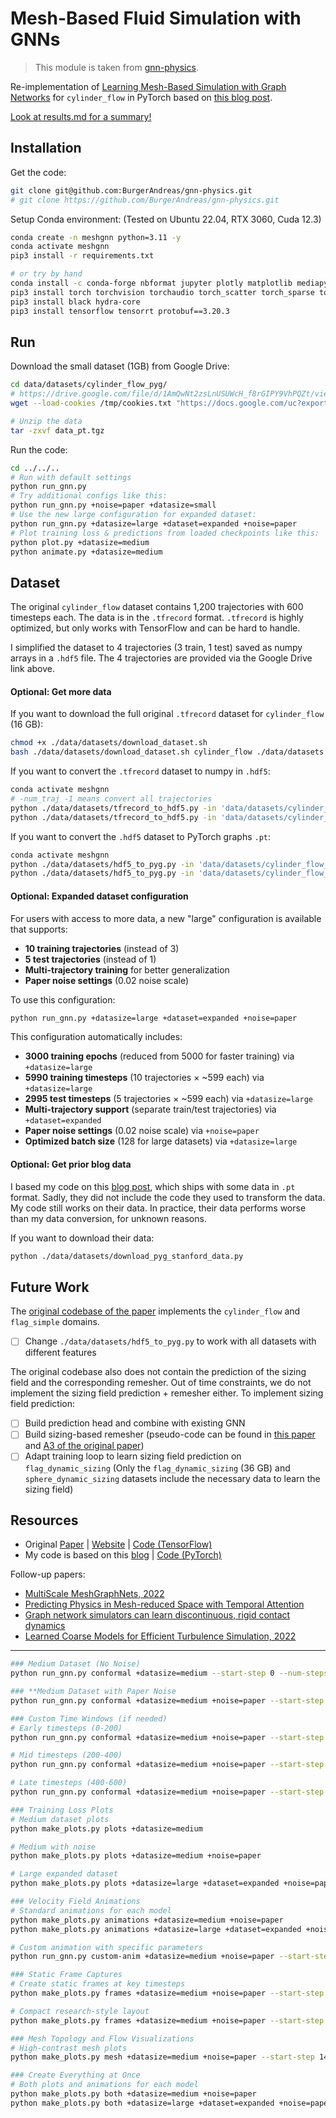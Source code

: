 # Mesh-Based Fluid Simulation with GNNs

> This module is taken from [gnn-physics](https://github.com/BurgerAndreas/gnn-physics).

Re-implementation of [Learning Mesh-Based Simulation with Graph Networks](https://sites.google.com/view/meshgraphnets) for `cylinder_flow` in PyTorch based on [this blog post](https://medium.com/stanford-cs224w/learning-mesh-based-flow-simulations-on-graph-networks-44983679cf2d).

[Look at results.md for a summary!](results.md)

## Installation

Get the code:

```bash
git clone git@github.com:BurgerAndreas/gnn-physics.git
# git clone https://github.com/BurgerAndreas/gnn-physics.git
```

Setup Conda environment:
(Tested on Ubuntu 22.04, RTX 3060, Cuda 12.3)

```bash
conda create -n meshgnn python=3.11 -y
conda activate meshgnn
pip3 install -r requirements.txt

# or try by hand
conda install -c conda-forge nbformat jupyter plotly matplotlib mediapy pip tqdm gdown -y
pip3 install torch torchvision torchaudio torch_scatter torch_sparse torch_cluster torch_spline_conv torch-geometric torchdata
pip3 install black hydra-core
pip3 install tensorflow tensorrt protobuf==3.20.3
```

## Run

Download the small dataset (1GB) from Google Drive:

```bash
cd data/datasets/cylinder_flow_pyg/
# https://drive.google.com/file/d/1AmQwNt2zsLnUSUWcH_f8rGIPY9VhPQZt/view?usp=sharing
wget --load-cookies /tmp/cookies.txt "https://docs.google.com/uc?export=download&confirm=$(wget --quiet --save-cookies /tmp/cookies.txt --keep-session-cookies --no-check-certificate 'https://docs.google.com/uc?export=download&id=1AmQwNt2zsLnUSUWcH_f8rGIPY9VhPQZt' -O- | sed -rn 's/.*confirm=([0-9A-Za-z_]+).*/\1\n/p')&id=1AmQwNt2zsLnUSUWcH_f8rGIPY9VhPQZt" -O data_pt.tgz && rm -rf /tmp/cookies.txt

# Unzip the data
tar -zxvf data_pt.tgz
```

Run the code:

```bash
cd ../../..
# Run with default settings
python run_gnn.py
# Try additional configs like this:
python run_gnn.py +noise=paper +datasize=small
# Use the new large configuration for expanded dataset:
python run_gnn.py +datasize=large +dataset=expanded +noise=paper
# Plot training loss & predictions from loaded checkpoints like this:
python plot.py +datasize=medium
python animate.py +datasize=medium
```

## Dataset

The original `cylinder_flow` dataset contains 1,200 trajectories with 600 timesteps each.
The data is in the `.tfrecord` format. `.tfrecord` is highly optimized, but only works with TensorFlow and can be hard to handle.

I simplified the dataset to 4 trajectories (3 train, 1 test) saved as numpy arrays in a `.hdf5` file.
The 4 trajectories are provided via the Google Drive link above.

#### Optional: Get more data

If you want to download the full original `.tfrecord` dataset for `cylinder_flow` (16 GB):

```bash
chmod +x ./data/datasets/download_dataset.sh
bash ./data/datasets/download_dataset.sh cylinder_flow ./data/datasets
```

If you want to convert the `.tfrecord` dataset to numpy in `.hdf5`:

```bash
conda activate meshgnn
# -num_traj -1 means convert all trajectories
python ./data/datasets/tfrecord_to_hdf5.py -in 'data/datasets/cylinder_flow/train' -out 'data/datasets/cylinder_flow_hdf5/train' --num_traj 3
python ./data/datasets/tfrecord_to_hdf5.py -in 'data/datasets/cylinder_flow/test' -out 'data/datasets/cylinder_flow_hdf5/test' --num_traj 1
```

If you want to convert the `.hdf5` dataset to PyTorch graphs `.pt`:

```bash
conda activate meshgnn
python ./data/datasets/hdf5_to_pyg.py -in 'data/datasets/cylinder_flow_hdf5/train.hdf5' -out 'data/datasets/cylinder_flow_pyg/train.pt'
python ./data/datasets/hdf5_to_pyg.py -in 'data/datasets/cylinder_flow_hdf5/test.hdf5' -out 'data/datasets/cylinder_flow_pyg/test.pt'
```

#### Optional: Expanded dataset configuration

For users with access to more data, a new "large" configuration is available that supports:

- **10 training trajectories** (instead of 3)
- **5 test trajectories** (instead of 1)
- **Multi-trajectory training** for better generalization
- **Paper noise settings** (0.02 noise scale)

To use this configuration:

```bash
python run_gnn.py +datasize=large +dataset=expanded +noise=paper
```

This configuration automatically includes:

- **3000 training epochs** (reduced from 5000 for faster training) via `+datasize=large`
- **5990 training timesteps** (10 trajectories × ~599 each) via `+datasize=large`
- **2995 test timesteps** (5 trajectories × ~599 each) via `+datasize=large`
- **Multi-trajectory support** (separate train/test trajectories) via `+dataset=expanded`
- **Paper noise settings** (0.02 noise scale) via `+noise=paper`
- **Optimized batch size** (128 for large datasets) via `+datasize=large`

#### Optional: Get prior blog data

I based my code on this [blog post](https://medium.com/stanford-cs224w/learning-mesh-based-flow-simulations-on-graph-networks-44983679cf2d),
which ships with some data in `.pt` format.
Sadly, they did not include the code they used to transform the data.
My code still works on their data.
In practice, their data performs worse than my data conversion, for unknown reasons.

If you want to download their data:

```bash
python ./data/datasets/download_pyg_stanford_data.py
```

## Future Work

The [original codebase of the paper](https://github.com/google-deepmind/deepmind-research/tree/master/meshgraphnets) implements the `cylinder_flow` and `flag_simple` domains.

- [ ] Change `./data/datasets/hdf5_to_pyg.py` to work with all datasets with different features

The original codebase also does not contain the prediction of the sizing field and the corresponding remesher.
Out of time constraints, we do not implement the sizing field prediction + remesher either.
To implement sizing field prediction:

- [ ] Build prediction head and combine with existing GNN
- [ ] Build sizing-based remesher (pseudo-code can be found in [this paper](http://graphics.berkeley.edu/papers/Narain-AAR-2012-11/Narain-AAR-2012-11.pdf) and [A3 of the original paper](https://arxiv.org/abs/2010.03409))
- [ ] Adapt training loop to learn sizing field prediction on `flag_dynamic_sizing`
      (Only the `flag_dynamic_sizing` (36 GB) and `sphere_dynamic_sizing` datasets include the necessary data to learn the sizing field)

## Resources

- Original [Paper](https://arxiv.org/abs/2010.03409)
  |
  [Website](https://sites.google.com/view/meshgraphnets)
  |
  [Code (TensorFlow)](https://github.com/google-deepmind/deepmind-research/tree/master/meshgraphnets)
- My code is based on this [blog](https://medium.com/stanford-cs224w/learning-mesh-based-flow-simulations-on-graph-networks-44983679cf2d)
  |
  [Code (PyTorch)](https://colab.research.google.com/drive/1mZAWP6k9R0DE5NxPzF8yL2HpIUG3aoDC?usp=sharing)

Follow-up papers:

- [MultiScale MeshGraphNets, 2022](https://arxiv.org/abs/2210.00612)
- [Predicting Physics in Mesh-reduced Space with Temporal Attention](https://arxiv.org/abs/2201.09113)
- [Graph network simulators can learn discontinuous, rigid contact dynamics](https://proceedings.mlr.press/v205/allen23a.html)
- [Learned Coarse Models for Efficient Turbulence Simulation, 2022](https://arxiv.org/abs/2112.15275)

---

```bash
### Medium Dataset (No Noise)
python run_gnn.py conformal +datasize=medium --start-step 0 --num-steps 500 --use-test-traj

### **Medium Dataset with Paper Noise
python run_gnn.py conformal +datasize=medium +noise=paper --start-step 0 --num-steps 500 --use-test-traj

### Custom Time Windows (if needed)
# Early timesteps (0-200)
python run_gnn.py conformal +datasize=medium +noise=paper --start-step 0 --num-steps 200 --use-test-traj

# Mid timesteps (200-400)
python run_gnn.py conformal +datasize=medium +noise=paper --start-step 200 --num-steps 200 --use-test-traj

# Late timesteps (400-600)
python run_gnn.py conformal +datasize=medium +noise=paper --start-step 400 --num-steps 200 --use-test-traj

### Training Loss Plots
# Medium dataset plots
python make_plots.py plots +datasize=medium

# Medium with noise
python make_plots.py plots +datasize=medium +noise=paper

# Large expanded dataset
python make_plots.py plots +datasize=large +dataset=expanded +noise=paper

### Velocity Field Animations
# Standard animations for each model
python make_plots.py animations +datasize=medium +noise=paper
python make_plots.py animations +datasize=large +dataset=expanded +noise=paper

# Custom animation with specific parameters
python run_gnn.py custom-anim +datasize=medium +noise=paper --start-step 50 --num-steps 200 --use-test-traj

### Static Frame Captures
# Create static frames at key timesteps
python make_plots.py frames +datasize=medium +noise=paper --start-step 50 --num-steps 100 --stride 10 --use-test-traj

# Compact research-style layout
python make_plots.py frames +datasize=medium +noise=paper --start-step 100 --num-steps 50 --stride 5 --compact --use-test-traj

### Mesh Topology and Flow Visualizations
# High-contrast mesh plots
python make_plots.py mesh +datasize=medium +noise=paper --start-step 140 --use-test-traj

### Create Everything at Once
# Both plots and animations for each model
python make_plots.py both +datasize=medium +noise=paper
python make_plots.py both +datasize=large +dataset=expanded +noise=paper
```
